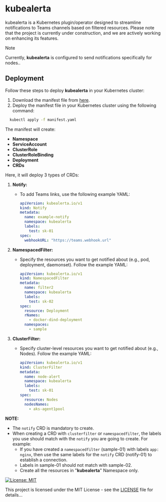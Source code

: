 # kubealerta

kubealerta is a Kubernetes plugin/operator designed to streamline notifications to Teams channels based on filtered resources. Please note that the project is currently under construction, and we are actively working on enhancing its features.

> [!NOTE]  
> Currently, **kubealerta** is configured to send notifications specifically for nodes..

## Deployment

Follow these steps to deploy **kubealerta** in your Kubernetes cluster:

1. Download the manifest file from [here](https://github.com/valipashask26/KubeAlerta/blob/main/deploy/manifest/manifest.yaml).
2. Deploy the manifest file in your Kubernetes cluster using the following command:

 ```bash
   kubectl apply -f manifest.yaml
```
The manifest will create:

- **Namespace**
- **ServiceAccount**
- **ClusterRole**
- **ClusterRoleBinding**
- **Deployment**
- **CRDs**

Here, it will deploy 3 types of CRDs:

1. **Notify:**
   - To add Teams links, use the following example YAML:
     ```yaml
     apiVersion: kubealerta.io/v1
     kind: Notify
     metadata:
       name: example-notify
       namespace: kubealerta
       labels:
         test: sk-01
     spec:
       webhookURL: "https://teams.webhook.url"
     ```

2. **NamespacedFilter:**
   - Specify the resources you want to get notified about (e.g., pod, deployment, daemonset). Follow the example YAML:
     ```yaml
     apiVersion: kubealerta.io/v1
     kind: NamespacedFilter
     metadata:
       name: filter2
       namespace: kubealerta
       labels:
         test: sk-02
     spec:
       resource: Deployment
       rNames:
         - docker-dind-deployment
       namespaces:
         - sample
     ```

3. **ClusterFilter:**
   - Specify cluster-level resources you want to get notified about (e.g., Nodes). Follow the example YAML:
     ```yaml
     apiVersion: kubealerta.io/v1
     kind: ClusterFilter
     metadata:
       name: node-alert
       namespace: kubealerta
       labels:
         test: sk-01
     spec:
       resource: Nodes
       nodesNames:
         - aks-agent1pool
     ```

**NOTE:** 
- The `notify` CRD is mandatory to create.
- When creating a CRD with `clusterfilter` or `namespacedfilter`, the labels you use should match with the `notify` you are going to create. For example: 
  - If you have created a `namespacedfilter` (sample-01) with labels `app: nginx`, then use the same labels for the `notify` CRD (notify-01) to establish a connection.
  - Labels in sample-01 should not match with sample-02.
  - Create all the resources in "**kubealerta**" Namespace only.


[![License: MIT](https://img.shields.io/badge/License-MIT-yellow.svg)](https://opensource.org/licenses/MIT)

This project is licensed under the MIT License - see the [LICENSE](https://github.com/valipashask26/KubeAlerta/blob/main/LICENSE) file for details...